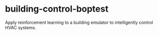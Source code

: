 # building-control-boptest
Apply reinforcement learning to a building emulator to intelligently control HVAC systems.
